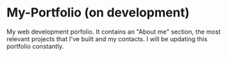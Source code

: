 # My-Portfolio (on development)
My web development porfolio. It contains an "About me" section, the most relevant projects that I've built and my contacts. I will be updating this portfolio constantly. 

